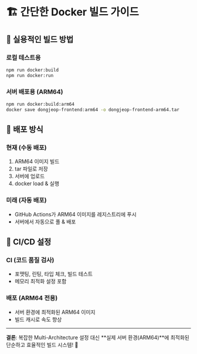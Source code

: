 # 🏗️ 간단한 Docker 빌드 가이드

## 🎯 실용적인 빌드 방법

### **로컬 테스트용**
```bash
npm run docker:build
npm run docker:run
```

### **서버 배포용 (ARM64)**
```bash
npm run docker:build:arm64
docker save dongjeop-frontend:arm64 -o dongjeop-frontend-arm64.tar
```

## 🚀 배포 방식

### **현재 (수동 배포)**
1. ARM64 이미지 빌드
2. tar 파일로 저장
3. 서버에 업로드
4. docker load & 실행

### **미래 (자동 배포)**
- GitHub Actions가 ARM64 이미지를 레지스트리에 푸시
- 서버에서 자동으로 풀 & 배포

## 🔧 CI/CD 설정

### **CI (코드 품질 검사)**
- 포맷팅, 린팅, 타입 체크, 빌드 테스트
- 메모리 최적화 설정 포함

### **배포 (ARM64 전용)**
- 서버 환경에 최적화된 ARM64 이미지
- 빌드 캐시로 속도 향상

---

**결론**: 복잡한 Multi-Architecture 설정 대신 **실제 서버 환경(ARM64)**에 최적화된 단순하고 효율적인 빌드 시스템! 🎉
